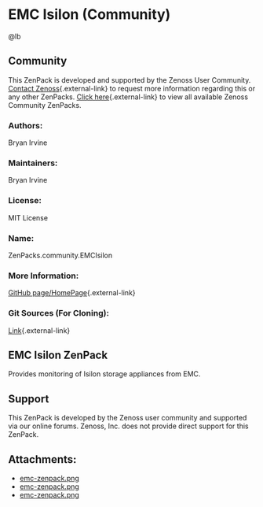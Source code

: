 # EMC Isilon (Community)

@lb[](img/zenpack-emc-zenpack.png)

## Community

This ZenPack is developed and supported by the Zenoss User Community.
[Contact Zenoss](https://tryit.zenoss.com/zenpack-contact/){.external-link} to
request more information regarding this or any other ZenPacks. [Click here](https://zenoss.com/product/zenpacks?f%5B0%5D=im_field_zenpack_category:1021){.external-link} to
view all available Zenoss Community ZenPacks.

### Authors:

Bryan Irvine

### Maintainers:

Bryan Irvine

### License:

MIT License

### Name:

ZenPacks.community.EMCIsilon

### More Information:

[GitHub page/HomePage](https://github.com/linkslice/ZenPacks.community.EMCIsilon){.external-link}

### Git Sources (For Cloning):

[Link](https://github.com/linkslice/ZenPacks.community.EMCIsilon){.external-link}

## EMC Isilon ZenPack

Provides monitoring of Isilon storage appliances from EMC.

## Support

This ZenPack is developed by the Zenoss user community and supported via
our online forums. Zenoss, Inc. does not provide direct support for this
ZenPack.

## Attachments:

-   [emc-zenpack.png](img/zenpack-emc-zenpack.png)
-   [emc-zenpack.png](img/zenpack-emc-zenpack.png)
-   [emc-zenpack.png](img/zenpack-emc-zenpack.png)

